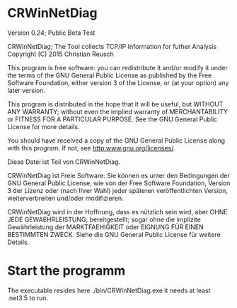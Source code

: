 # CRWinNetDiag
Version 0.24; Public Beta Test

CRWinNetDiag; The Tool collects TCP/IP Information for futher Analysis
Copyright (C) 2015  Christian Reusch

This program is free software: you can redistribute it and/or modify
it under the terms of the GNU General Public License as published by
the Free Software Foundation, either version 3 of the License, or
(at your option) any later version.

This program is distributed in the hope that it will be useful,
but WITHOUT ANY WARRANTY; without even the implied warranty of
MERCHANTABILITY or FITNESS FOR A PARTICULAR PURPOSE.  See the
GNU General Public License for more details.

You should have received a copy of the GNU General Public License
along with this program.  If not, see <http:www.gnu.org/licenses/>.



Diese Datei ist Teil von CRWinNetDiag.

CRWinNetDiag ist Freie Software: Sie können es unter den Bedingungen
der GNU General Public License, wie von der Free Software Foundation,
Version 3 der Lizenz oder (nach Ihrer Wahl) jeder späteren
veröffentlichten Version, weiterverbreiten und/oder modifizieren.

CRWinNetDiag wird in der Hoffnung, dass es nützlich sein wird, aber
OHNE JEDE GEWAEHRLEISTUNG, bereitgestellt; sogar ohne die implizite
Gewährleistung der MARKTFAEHIGKEIT oder EIGNUNG FÜR EINEN BESTIMMTEN ZWECK.
Siehe die GNU General Public License für weitere Details.

# Start the programm
The executable resides here ./bin/CRWinNetDiag.exe it needs at least .net3.5 to run.


